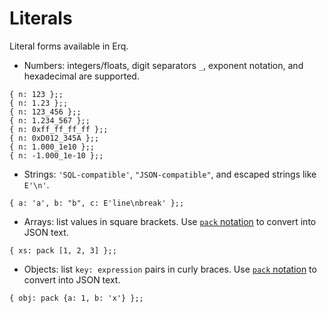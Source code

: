 # Literals

Literal forms available in Erq.

- Numbers: integers/floats, digit separators `_`, exponent notation, and hexadecimal are supported.

```erq
{ n: 123 };;
{ n: 1.23 };;
{ n: 123_456 };;
{ n: 1.234_567 };;
{ n: 0xff_ff_ff_ff };;
{ n: 0xD012_345A };;
{ n: 1.000_1e10 };;
{ n: -1.000_1e-10 };;
```

- Strings: `'SQL-compatible'`, `"JSON-compatible"`, and escaped strings like `E'\n'`.

```erq
{ a: 'a', b: "b", c: E'line\nbreak' };;
```

- Arrays: list values in square brackets. Use [`pack` notation](./pack-unpack.md) to convert into JSON text.

```erq
{ xs: pack [1, 2, 3] };;
```

- Objects: list `key: expression` pairs in curly braces. Use [`pack` notation](./pack-unpack.md) to convert into JSON text.

```erq
{ obj: pack {a: 1, b: 'x'} };;
```
